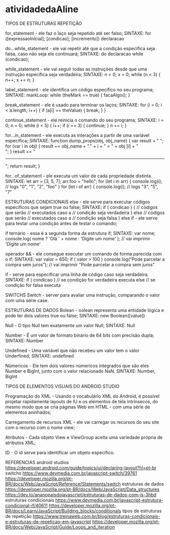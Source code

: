 # atividadedaAline
TIPOS DE ESTRUTURAS REPETIÇÃO

for_statement - ele faz o laço seja repetido até ser falso;
 SINTAXE:
for ([expressaoInicial]; [condicao]; [incremento]) declaracao

do...while_statement - ele vai repetir até que a condição específica seja falsa, caso não seja ele continuará;
SINTAXE:
do declaracao while (condicao);

while_statement -  ele vai seguir todas as instruções desde que uma instrução específica seja verdadeira;
SINTAXE:
n = 0; 
x = 0; 
while (n < 3) { 
n++;
 x += n; 
}

label_statement - ele identifica um código específico no seu programa;
SINTAXE:
markLoop:
 while (theMark == true) {
 facaAlgo(); 
}

break_statement - ele é usado para terminar os laços; 
SINTAXE:
for (i = 0; i < a.length; i++) { 
if (a[i] == theValue) { break;
  } 
}

continue_statement - ele reinicia o comando do seu programa;
SINTAXE:
i = 0;
 n = 0;
 while (i < 5) {
 i++; if (i == 3) { 
continue;
   } 
n += i;
 }

for...in_statement -  ele executa as interações a partir de uma variável específica;
SINTAXE:
function dump_props(obj, obj_name)
 { var result = " ";
 for (var i in obj)
 { result += obj_name + "." + i + " = " + obj [i] + "<br>"; 
   } 
result += "<hr>"; 
return result; 
}

for...of_statement - ele executa um valor de cada propriedade distinta.
SINTAXE:
let arr = [3, 5, 7];
 arr.foo = "hello"; 
for (let i in arr) { 
console.log(i);
 // logs "0", "1", "2", "foo" } for (let i of arr) {
 console.log(i); // logs "3", "5", "7"
 
 ESTRUTURAS CONDICIONAIS
else - ele serve para executar códigos específicos que sejam true ou false;
SINTAXE:
if ( condicao ) { // códigos que serão // executados caso a // condição seja verdadeira } else // códigos que serão // executados caso a // condição seja falsa }
else if - ele serve para testar uma condição antes de testar o comando;

if ternário - essa é a segunda forma da estrutura if;
SINTAXE:
var nome;
console.log( nome ? 'Olá ' + nome : 'Digite um nome' );
// vai imprimir 'Digite um nome'

operador && - ele consegue executar um comando de forma parecida com o if;
SINTAXE:
var valor = 650;
if ( valor > 100 ) console.log(“Pode parcelar a compra sem juros”);
// vai imprimir "Pode parcelar a compra sem juros"

if - serve para especificar uma linha de código caso seja verdadeira.
SINTAXE:
if ( condicao )
// se condição for verdadeira executa
else
// se condição for falsa executa

SWITCHS
Switch - server para avaliar uma instrução, comparando o valor com uma série case.


ESTRUTURAS DE DADOS
Bolean - oolean representa uma entidade lógica e pode ter dois valores true ou false;
SINTAXE: 
new Boolean([value])

Null - O tipo Null tem exatamente um valor Null;
SINTAXE: 
Null

Number - É um valor de formato binário de 64 bits com precisão dupla;
SINTAXE:
Number

Undefined - Uma variável que não recebeu um valor tem o valor Underfined;
SINTAXE: 
undefined

Númericos - Ele tem dois valores númericos integrados que são eles Number e BigInt, junto com o valor relacionado NaN.
SINTAXE:
Number, BigInt

TIPOS DE ELEMENTOS VISUAIS DO ANDROID STUDIO

Programação do XML - Usando o vocabulário XML do Android, é possível projetar rapidamente layouts de IU e os elementos de tela intrínsecos, do mesmo modo que se cria páginas Web em HTML - com uma série de elementos aninhados;

Carregamento de recursos XML - ele vai carregar os recursos do seu site com o recurso com o nome view;

Atributos - Cada objeto View e ViewGroup aceita uma variedade própria de atributos XML;

ID - O id serve para identificar um objeto especifico.

REFERENCIAS
android studios
https://developer.android.com/guide/topics/ui/declaring-layout?hl=pt-br
switchs
https://www.devmedia.com.br/javascript-switch/39761
https://developer.mozilla.org/pt-BR/docs/Web/JavaScript/Reference/Statements/switch
estruturas de dados
https://developer.mozilla.org/pt-BR/docs/Web/JavaScript/Data_structures
https://dev.to/ananopaisdojavascript/estruturas-de-dados-com-js-3hbd
estruturas condicionais
https://www.devmedia.com.br/javascript-estrutura-condicional-if/40611
https://developer.mozilla.org/pt-BR/docs/Learn/JavaScript/Building_blocks/conditionals
tipos de estruturas de repetição
https://www.treinaweb.com.br/blog/estruturas-condicionais-e-estruturas-de-repeticao-em-javascript
https://developer.mozilla.org/pt-BR/docs/Web/JavaScript/Guide/Loops_and_iteration
